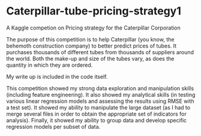 # Caterpillar-tube-pricing-strategy1
A Kaggle competion on Pricing strategy for the Caterpillar Corporation

The purpose of this competition is to help Caterpillar (you know, the behemoth construction company) to better predict prices of tubes.  It purchases thousands of different tubes from thousands of suppliers around the world.  Both the make-up and size of the tubes vary, as does the quantity in which they are ordered.

My write up is included in the code itself.  

This competition showed my strong data exploration and manipulation skills (including feature engineering).  It also showed my analytical skills (in testing various linear regression models and assessing the results using RMSE with a test set).  It showed my ability to manipulate the large dataset (as I had to merge several files in order to obtain the appropriate set of indicators for analysis).  Finally, it showed my ability to group data and develop specific regression models per subset of data.

